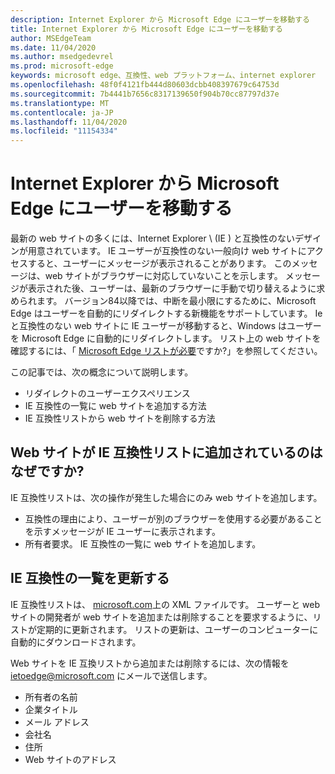 ```yaml
---
description: Internet Explorer から Microsoft Edge にユーザーを移動する
title: Internet Explorer から Microsoft Edge にユーザーを移動する
author: MSEdgeTeam
ms.date: 11/04/2020
ms.author: msedgedevrel
ms.prod: microsoft-edge
keywords: microsoft edge、互換性、web プラットフォーム、internet explorer
ms.openlocfilehash: 48f0f4121fb444d80603dcbb408397679c64753d
ms.sourcegitcommit: 7b4441b7656c8317139650f904b70cc87797d37e
ms.translationtype: MT
ms.contentlocale: ja-JP
ms.lasthandoff: 11/04/2020
ms.locfileid: "11154334"
---
```

# Internet Explorer から Microsoft Edge にユーザーを移動する 

最新の web サイトの多くには、Internet Explorer \ (IE \) と互換性のないデザインが用意されています。  IE ユーザーが互換性のない一般向け web サイトにアクセスすると、ユーザーにメッセージが表示されることがあります。  このメッセージは、web サイトがブラウザーに対応していないことを示します。  メッセージが表示された後、ユーザーは、最新のブラウザーに手動で切り替えるように求められます。  バージョン84以降では、中断を最小限にするために、Microsoft Edge はユーザーを自動的にリダイレクトする新機能をサポートしています。  Ie と互換性のない web サイトに IE ユーザーが移動すると、Windows はユーザーを Microsoft Edge に自動的にリダイレクトします。  リスト上の web サイトを確認するには、「 [Microsoft Edge リストが必要][MicrosoftEdgeNeededgeV1]ですか?」を参照してください。

この記事では、次の概念について説明します。  

*   リダイレクトのユーザーエクスペリエンス  
*   IE 互換性の一覧に web サイトを追加する方法  
*   IE 互換性リストから web サイトを削除する方法  
    
## Web サイトが IE 互換性リストに追加されているのはなぜですか?  

IE 互換性リストは、次の操作が発生した場合にのみ web サイトを追加します。  

*   互換性の理由により、ユーザーが別のブラウザーを使用する必要があることを示すメッセージが IE ユーザーに表示されます。  
*   所有者要求。 IE 互換性の一覧に web サイトを追加します。  
    
## IE 互換性の一覧を更新する  

IE 互換性リストは、 [microsoft.com][MicrosoftOfficialHome]上の XML ファイルです。  ユーザーと web サイトの開発者が web サイトを追加または削除することを要求するように、リストが定期的に更新されます。  リストの更新は、ユーザーのコンピューターに自動的にダウンロードされます。  

Web サイトを IE 互換リストから追加または削除するには、次の情報を [ietoedge@microsoft.com][MailtoMicrosoftIetoedge] にメールで送信します。    

*   所有者の名前  
*   企業タイトル  
*   メール アドレス  
*   会社名  
*   住所  
*   Web サイトのアドレス  
<!--  *   Telephone number  -->  
<!--  *   Target platform \(desktop, phone, Xbox\)  -->  
    
<!-- links -->  

[MailtoMicrosoftIetoedge]: mailto:ietoedge@microsoft.com "Ietoedge@microsoft.com にメールを送信する"  

[MicrosoftOfficialHome]: https://www.microsoft.com "Microsoft オフィシャルホーム"  

[MicrosoftEdgeNeededgeV1]:  https://edge.microsoft.com/neededge/v1 "Microsoft Edge リスト v1 xml が必要です |Microsoft Edge"  
